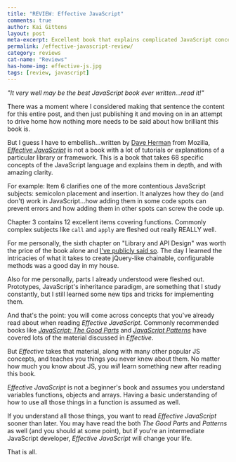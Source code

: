 ```yaml
---
title: "REVIEW: Effective JavaScript"
comments: true
author: Kai Gittens
layout: post
meta-excerpt: Excellent book that explains complicated JavaScript concepts like API design in painstaking clarity. Great for intermediate JS developers.
permalink: /effective-javascript-review/
category: reviews
cat-name: "Reviews"
has-home-img: effective-js.jpg
tags: [review, javascript]
---
```

*"It very well may be the best JavaScript book ever written...read it!"*

There was a moment where I considered making that sentence the content for this entire post, and then just publishing it and moving on in an attempt to drive home how nothing more needs to be said about how brilliant this book is.

But I guess I have to embellish...written by [Dave Herman](https://twitter.com/littlecalculist) from Mozilla, [*Effective JavaScript*](http://www.amazon.com/gp/product/0321812182/ref=as_li_qf_sp_asin_il_tl?ie=UTF8&camp=1789&creative=9325&creativeASIN=0321812182&linkCode=as2&tag=kaidez-20&linkId=KC4WGKUBOQWXNFBA) is not a book with a lot of tutorials or explanations of a particular library or framework. This is a book that takes 68 specific concepts of the JavaScript language and explains them in depth, and with amazing clarity.

For example: Item 6 clarifies one of the more contentious JavaScript subjects: semicolon placement and insertion. It analyzes how they do (and don't) work in JavaScript...how adding them in some code spots can prevent errors and how adding them in other spots can screw the code up.

Chapter 3 contains 12 excellent items covering functions. Commonly complex subjects like `call` and `apply` are fleshed out really REALLY well.

For me personally, the sixth chapter on "Library and API Design" was worth the price of the book alone and [I've publicly said so](https://twitter.com/kaidez/status/507690685378887680). The day I learned the intricacies of what it takes to create jQuery-like chainable, configurable methods was a good day in my house.

Also for me personally, parts I already understood were fleshed out.  Prototypes, JavaScript's inheritance paradigm, are something that I study constantly, but I still learned some new tips and tricks for implementing them.

And that's the point: you will come across concepts that you've already read about when reading *Effective JavaScript*. Commonly recommended books like [*JavaScript: The Good Parts*](http://www.amazon.com/gp/product/0596517742/ref=as_li_tf_tl?ie=UTF8&tag=kaidez-20&linkCode=as2&camp=1789&creative=9325&creativeASIN=0596517742) and [*JavaScript Patterns*](http://www.amazon.com/gp/product/0596806752/ref=as_li_tf_tl?ie=UTF8&tag=kaidez-20&linkCode=as2&camp=1789&creative=9325&creativeASIN=0596806752) have covered lots of the material discussed in *Effective*.

But *Effective* takes that material, along with many other popular JS concepts, and teaches you things you never knew about them. No matter how much you know about JS, you *will* learn something new after reading this book.

*Effective JavaScript* is not a beginner's book and assumes you understand variables functions, objects and arrays. Having a basic understanding of how to use all those things in a function is assumed as well.

If you understand all those things, you want to read *Effective JavaScript* sooner than later. You may have read the both *The Good Parts* and *Patterns* as well (and you should at some point), but if you're an intermediate JavaScript developer, *Effective JavaScript*  will change your life.

That is all.
